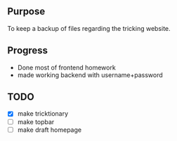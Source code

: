 ## Purpose
To keep a backup of files regarding the tricking website.

## Progress
- Done most of frontend homework
- made working backend with username+password

## TODO
- [x] make tricktionary
- [ ] make topbar
- [ ] make draft homepage
